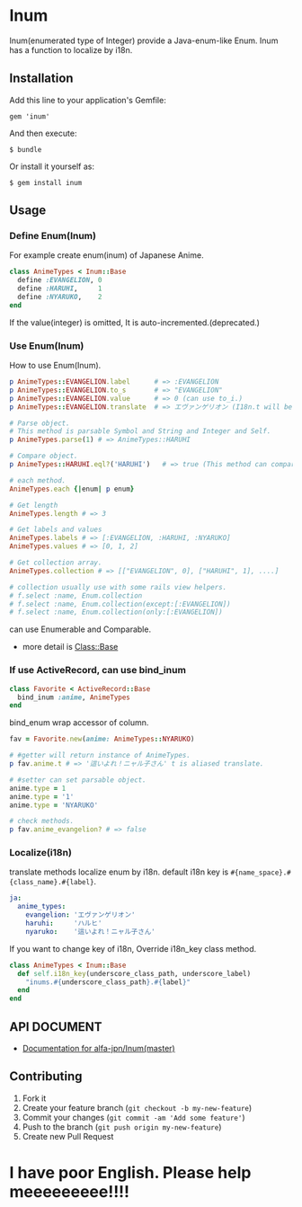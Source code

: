 # Inum

Inum(enumerated type of Integer) provide a Java-enum-like Enum.
Inum has a function to localize by i18n.

## Installation

Add this line to your application's Gemfile:

    gem 'inum'

And then execute:

    $ bundle

Or install it yourself as:

    $ gem install inum

## Usage


### Define Enum(Inum)
For example create enum(inum) of Japanese Anime.

``` ruby
class AnimeTypes < Inum::Base
  define :EVANGELION, 0
  define :HARUHI,     1
  define :NYARUKO,    2
end
```

If the value(integer) is omitted, It is auto-incremented.(deprecated.)

### Use Enum(Inum)
How to use Enum(Inum).

``` ruby
p AnimeTypes::EVANGELION.label      # => :EVANGELION
p AnimeTypes::EVANGELION.to_s       # => "EVANGELION"
p AnimeTypes::EVANGELION.value      # => 0 (can use to_i.)
p AnimeTypes::EVANGELION.translate  # => エヴァンゲリオン (I18n.t will be called with `anime_types.evangelion`.)

# Parse object.
# This method is parsable Symbol and String and Integer and Self.
p AnimeTypes.parse(1) # => AnimeTypes::HARUHI

# Compare object.
p AnimeTypes::HARUHI.eql?('HARUHI')   # => true (This method can compare all parsable object.)

# each method.
AnimeTypes.each {|enum| p enum}

# Get length
AnimeTypes.length # => 3

# Get labels and values
AnimeTypes.labels # => [:EVANGELION, :HARUHI, :NYARUKO]
AnimeTypes.values # => [0, 1, 2]

# Get collection array.
AnimeTypes.collection # => [["EVANGELION", 0], ["HARUHI", 1], ....]

# collection usually use with some rails view helpers.
# f.select :name, Enum.collection
# f.select :name, Enum.collection(except:[:EVANGELION])
# f.select :name, Enum.collection(only:[:EVANGELION])
```

can use Enumerable and Comparable.

- more detail is [Class::Base](http://rubydoc.info/github/alfa-jpn/inum/Inum/Base)

### If use ActiveRecord, can use bind\_inum

``` ruby
class Favorite < ActiveRecord::Base
  bind_inum :anime, AnimeTypes
end
```

bind\_enum wrap accessor of column.

``` ruby
fav = Favorite.new(anime: AnimeTypes::NYARUKO)

# #getter will return instance of AnimeTypes.
p fav.anime.t # => '這いよれ！ニャル子さん' t is aliased translate.

# #setter can set parsable object.
anime.type = 1
anime.type = '1'
anime.type = 'NYARUKO'

# check methods.
p fav.anime_evangelion? # => false
```

### Localize(i18n)
translate methods localize enum by i18n.
default i18n key is `#{name_space}.#{class_name}.#{label}`.

``` yaml
ja:
  anime_types:
    evangelion: 'エヴァンゲリオン'
    haruhi:     'ハルヒ'
    nyaruko:    '這いよれ！ニャル子さん'
```

If you want to change key of i18n, Override i18n_key class method.

``` ruby
class AnimeTypes < Inum::Base
  def self.i18n_key(underscore_class_path, underscore_label)
    "inums.#{underscore_class_path}.#{label}"
  end
end
```

## API DOCUMENT

- [Documentation for alfa-jpn/Inum(master)](http://rubydoc.info/github/alfa-jpn/inum/frames)

## Contributing

1. Fork it
2. Create your feature branch (`git checkout -b my-new-feature`)
3. Commit your changes (`git commit -am 'Add some feature'`)
4. Push to the branch (`git push origin my-new-feature`)
5. Create new Pull Request

# I have poor English. Please help meeeeeeeee!!!!
